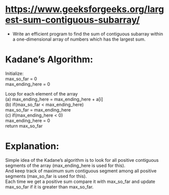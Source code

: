 # https://www.geeksforgeeks.org/largest-sum-contiguous-subarray/
  * Write an efficient program to find the sum of contiguous subarray within a one-dimensional array of numbers which has the largest sum.   
    
# Kadane’s Algorithm:  
Initialize:  
    max_so_far = 0  
    max_ending_here = 0  
  
Loop for each element of the array  
  (a) max_ending_here = max_ending_here + a[i]  
  (b) if(max_so_far < max_ending_here)  
             max_so_far = max_ending_here  
  (c) if(max_ending_here < 0)  
             max_ending_here = 0   
return max_so_far    

# Explanation:  
Simple idea of the Kadane’s algorithm is to look for all positive contiguous segments of the array (max_ending_here is used for this).  
And keep track of maximum sum contiguous segment among all positive segments (max_so_far is used for this).   
Each time we get a positive sum compare it with max_so_far and update max_so_far if it is greater than max_so_far.  
